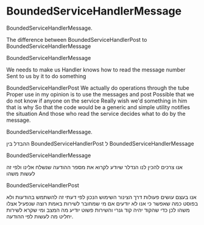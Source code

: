 BoundedServiceHandlerMessage
============================

BoundedServiceHandlerMessage. 

The difference between BoundedServiceHandlerPost to BoundedServiceHandlerMessage 

BoundedServiceHandlerMessage 

We needs to make us Handler knows how to read the message number 
Sent to us by it to do something 

BoundedServiceHandlerPost 
We actually do operations through the tube 
Proper use in my opinion is to use the messages and post 
Possible that we do not know if anyone on the service 
Really wish we'd something in him that is why 
So that the code would be a generic and simple utility notifies the situation 
And those who read the service decides what to do by the message.

BoundedServiceHandlerMessage.

ההבדל בין BoundedServiceHandlerPost ל BoundedServiceHandlerMessage

BoundedServiceHandlerMessage

אנו צרכים להכין לנו הנדלר שיודע לקרוא את מספר ההודעה
שנשלח אלינו ולפי זה לעשות משהו

BoundedServiceHandlerPost 

אנו בעצם עושים פעולות דרך הצינור
השימוש הנכון לפי דעתי זה להשתמש בהודעות ולא בפוסט
כמה שאפשר כי אנו לא יודעים אם מי שמחובר לשירות
באמת רוצה שנפעיל אצלו משהו לכן
כדי שהקוד יהיה קוד גנרי והשירות פשוט יודיע מה המצב
ומי שקרא לשירות יחליט מה לעשות לפי ההודעה.
